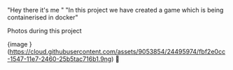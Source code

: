 "Hey there it's me "
"In this project we have created a game which is being containerised in docker"

Photos during this project

{image }(https://cloud.githubusercontent.com/assets/9053854/24495974/fbf2e0cc-1547-11e7-2460-25b5tac716b1.9ng)

